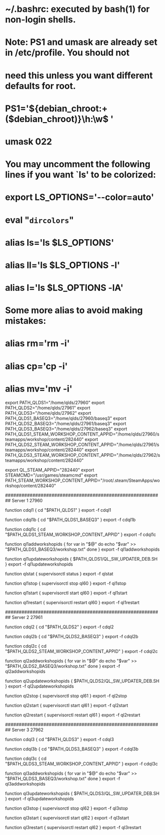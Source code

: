 # ~/.bashrc: executed by bash(1) for non-login shells.

# Note: PS1 and umask are already set in /etc/profile. You should not
# need this unless you want different defaults for root.
# PS1='${debian_chroot:+($debian_chroot)}\h:\w\$ '
# umask 022

# You may uncomment the following lines if you want `ls' to be colorized:
# export LS_OPTIONS='--color=auto'
# eval "`dircolors`"
# alias ls='ls $LS_OPTIONS'
# alias ll='ls $LS_OPTIONS -l'
# alias l='ls $LS_OPTIONS -lA'

# Some more alias to avoid making mistakes:
# alias rm='rm -i'
# alias cp='cp -i'
# alias mv='mv -i'

export PATH_QLDS1="/home/qlds/27960"
export PATH_QLDS2="/home/qlds/27961"
export PATH_QLDS3="/home/qlds/27962"
export PATH_QLDS1_BASEQ3="/home/qlds/27960/baseq3"
export PATH_QLDS2_BASEQ3="/home/qlds/27961/baseq3"
export PATH_QLDS3_BASEQ3="/home/qlds/27962/baseq3"
export PATH_QLDS1_STEAM_WORKSHOP_CONTENT_APPID="/home/qlds/27960/steamapps/workshop/content/282440"
export PATH_QLDS2_STEAM_WORKSHOP_CONTENT_APPID="/home/qlds/27961/steamapps/workshop/content/282440"
export PATH_QLDS3_STEAM_WORKSHOP_CONTENT_APPID="/home/qlds/27962/steamapps/workshop/content/282440"

export QL_STEAM_APPID="282440"
export STEAMCMD="/usr/games/steamcmd"
export PATH_STEAM_WORKSHOP_CONTENT_APPID="/root/.steam/SteamApps/workshop/content/282440"

##########################################################    Server 1 27960

function cdql1 {
	cd "$PATH_QLDS1"
}
export -f cdql1

function cdql1b {
	cd "$PATH_QLDS1_BASEQ3"
}
export -f cdql1b

function cdql1c {
	cd "$PATH_QLDS1_STEAM_WORKSHOP_CONTENT_APPID"
}
export -f cdql1c

function ql1addworkshopids {
	for var in "$@"
	do
		echo "$var" >> "$PATH_QLDS1_BASEQ3/workshop.txt"
	done
}
export -f ql1addworkshopids

function ql1updateworkshopids {
	$PATH_QLDS1/QL_SW_UPDATER_DEB.SH
}
export -f ql1updateworkshopids

function qlstat {
	supervisorctl status
}
export -f qlstat

function ql1stop {
        supervisorctl stop ql60
}
export -f ql1stop

function ql1start {
        supervisorctl start ql60
}
export -f ql1start

function ql1restart {
        supervisorctl restart ql60
}
export -f ql1restart

##########################################################    Server 2 27961

function cdql2 {
	cd "$PATH_QLDS2"
}
export -f cdql2

function cdql2b {
	cd "$PATH_QLDS2_BASEQ3"
}
export -f cdql2b

function cdql2c {
	cd "$PATH_QLDS2_STEAM_WORKSHOP_CONTENT_APPID"
}
export -f cdql2c

function ql2addworkshopids {
	for var in "$@"
	do
		echo "$var" >> "$PATH_QLDS2_BASEQ3/workshop.txt"
	done
}
export -f ql2addworkshopids

function ql2updateworkshopids {
	$PATH_QLDS2/QL_SW_UPDATER_DEB.SH
}
export -f ql2updateworkshopids

function ql2stop {
        supervisorctl stop ql61
}
export -f ql2stop

function ql2start {
        supervisorctl start ql61
}
export -f ql2start

function ql2restart {
        supervisorctl restart ql61
}
export -f ql2restart

##########################################################    Server 3 27962

function cdql3 {
	cd "$PATH_QLDS3"
}
export -f cdql3

function cdql3b {
	cd "$PATH_QLDS3_BASEQ3"
}
export -f cdql3b

function cdql3c {
	cd "$PATH_QLDS3_STEAM_WORKSHOP_CONTENT_APPID"
}
export -f cdql3c

function ql3addworkshopids {
	for var in "$@"
	do
		echo "$var" >> "$PATH_QLDS3_BASEQ3/workshop.txt"
	done
}
export -f ql3addworkshopids

function ql3updateworkshopids {
	$PATH_QLDS3/QL_SW_UPDATER_DEB.SH
}
export -f ql3updateworkshopids

function ql3stop {
        supervisorctl stop ql62
}
export -f ql3stop

function ql3start {
        supervisorctl start ql62
}
export -f ql3start

function ql3restart {
        supervisorctl restart ql62
}
export -f ql3restart